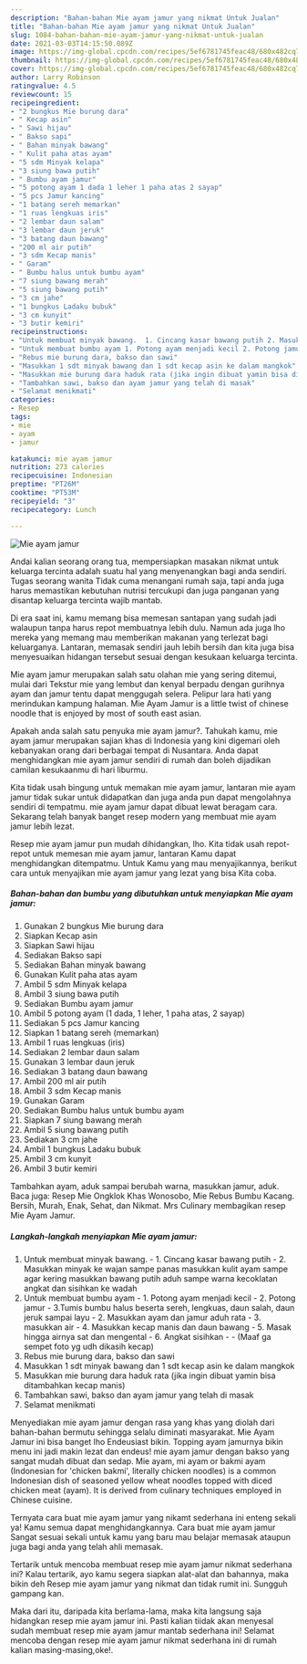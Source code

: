 ```yaml
---
description: "Bahan-bahan Mie ayam jamur yang nikmat Untuk Jualan"
title: "Bahan-bahan Mie ayam jamur yang nikmat Untuk Jualan"
slug: 1084-bahan-bahan-mie-ayam-jamur-yang-nikmat-untuk-jualan
date: 2021-03-03T14:15:50.089Z
image: https://img-global.cpcdn.com/recipes/5ef6781745feac48/680x482cq70/mie-ayam-jamur-foto-resep-utama.jpg
thumbnail: https://img-global.cpcdn.com/recipes/5ef6781745feac48/680x482cq70/mie-ayam-jamur-foto-resep-utama.jpg
cover: https://img-global.cpcdn.com/recipes/5ef6781745feac48/680x482cq70/mie-ayam-jamur-foto-resep-utama.jpg
author: Larry Robinson
ratingvalue: 4.5
reviewcount: 15
recipeingredient:
- "2 bungkus Mie burung dara"
- " Kecap asin"
- " Sawi hijau"
- " Bakso sapi"
- " Bahan minyak bawang"
- " Kulit paha atas ayam"
- "5 sdm Minyak kelapa"
- "3 siung bawa putih"
- " Bumbu ayam jamur"
- "5 potong ayam 1 dada 1 leher 1 paha atas 2 sayap"
- "5 pcs Jamur kancing"
- "1 batang sereh memarkan"
- "1 ruas lengkuas iris"
- "2 lembar daun salam"
- "3 lembar daun jeruk"
- "3 batang daun bawang"
- "200 ml air putih"
- "3 sdm Kecap manis"
- " Garam"
- " Bumbu halus untuk bumbu ayam"
- "7 siung bawang merah"
- "5 siung bawang putih"
- "3 cm jahe"
- "1 bungkus Ladaku bubuk"
- "3 cm kunyit"
- "3 butir kemiri"
recipeinstructions:
- "Untuk membuat minyak bawang.  1. Cincang kasar bawang putih 2. Masukkan minyak ke wajan sampe panas masukkan kulit ayam sampe agar kering masukkan bawang putih aduh sampe warna kecoklatan angkat dan sisihkan ke wadah"
- "Untuk membuat bumbu ayam 1. Potong ayam menjadi kecil 2. Potong jamur 3.Tumis bumbu halus beserta sereh, lengkuas, daun salah, daun jeruk sampai layu 2. Masukkan ayam dan jamur aduh rata 3. masukkan air 4. Masukkan kecap manis dan daun bawang 5. Masak hingga airnya sat dan mengental 6. Angkat sisihkan  (Maaf ga sempet foto yg udh dikasih kecap)"
- "Rebus mie burung dara, bakso dan sawi"
- "Masukkan 1 sdt minyak bawang dan 1 sdt kecap asin ke dalam mangkok"
- "Masukkan mie burung dara haduk rata (jika ingin dibuat yamin bisa ditambahkan kecap manis)"
- "Tambahkan sawi, bakso dan ayam jamur yang telah di masak"
- "Selamat menikmati"
categories:
- Resep
tags:
- mie
- ayam
- jamur

katakunci: mie ayam jamur 
nutrition: 273 calories
recipecuisine: Indonesian
preptime: "PT26M"
cooktime: "PT53M"
recipeyield: "3"
recipecategory: Lunch

---
```



![Mie ayam jamur](https://img-global.cpcdn.com/recipes/5ef6781745feac48/680x482cq70/mie-ayam-jamur-foto-resep-utama.jpg)

Andai kalian seorang orang tua, mempersiapkan masakan nikmat untuk keluarga tercinta adalah suatu hal yang menyenangkan bagi anda sendiri. Tugas seorang  wanita Tidak cuma menangani rumah saja, tapi anda juga harus memastikan kebutuhan nutrisi tercukupi dan juga panganan yang disantap keluarga tercinta wajib mantab.

Di era  saat ini, kamu memang bisa memesan santapan yang sudah jadi walaupun tanpa harus repot membuatnya lebih dulu. Namun ada juga lho mereka yang memang mau memberikan makanan yang terlezat bagi keluarganya. Lantaran, memasak sendiri jauh lebih bersih dan kita juga bisa menyesuaikan hidangan tersebut sesuai dengan kesukaan keluarga tercinta. 

Mie ayam jamur merupakan salah satu olahan mie yang sering ditemui, mulai dari Tekstur mie yang lembut dan kenyal berpadu dengan gurihnya ayam dan jamur tentu dapat menggugah selera. Pelipur lara hati yang merindukan kampung halaman. Mie Ayam Jamur is a little twist of chinese noodle that is enjoyed by most of south east asian.

Apakah anda salah satu penyuka mie ayam jamur?. Tahukah kamu, mie ayam jamur merupakan sajian khas di Indonesia yang kini digemari oleh kebanyakan orang dari berbagai tempat di Nusantara. Anda dapat menghidangkan mie ayam jamur sendiri di rumah dan boleh dijadikan camilan kesukaanmu di hari liburmu.

Kita tidak usah bingung untuk memakan mie ayam jamur, lantaran mie ayam jamur tidak sukar untuk didapatkan dan juga anda pun dapat mengolahnya sendiri di tempatmu. mie ayam jamur dapat dibuat lewat beragam cara. Sekarang telah banyak banget resep modern yang membuat mie ayam jamur lebih lezat.

Resep mie ayam jamur pun mudah dihidangkan, lho. Kita tidak usah repot-repot untuk memesan mie ayam jamur, lantaran Kamu dapat menghidangkan ditempatmu. Untuk Kamu yang mau menyajikannya, berikut cara untuk menyajikan mie ayam jamur yang lezat yang bisa Kita coba.

<!--inarticleads1-->

##### Bahan-bahan dan bumbu yang dibutuhkan untuk menyiapkan Mie ayam jamur:

1. Gunakan 2 bungkus Mie burung dara
1. Siapkan  Kecap asin
1. Siapkan  Sawi hijau
1. Sediakan  Bakso sapi
1. Sediakan  Bahan minyak bawang
1. Gunakan  Kulit paha atas ayam
1. Ambil 5 sdm Minyak kelapa
1. Ambil 3 siung bawa putih
1. Sediakan  Bumbu ayam jamur
1. Ambil 5 potong ayam (1 dada, 1 leher, 1 paha atas, 2 sayap)
1. Sediakan 5 pcs Jamur kancing
1. Siapkan 1 batang sereh (memarkan)
1. Ambil 1 ruas lengkuas (iris)
1. Sediakan 2 lembar daun salam
1. Gunakan 3 lembar daun jeruk
1. Sediakan 3 batang daun bawang
1. Ambil 200 ml air putih
1. Ambil 3 sdm Kecap manis
1. Gunakan  Garam
1. Sediakan  Bumbu halus untuk bumbu ayam
1. Siapkan 7 siung bawang merah
1. Ambil 5 siung bawang putih
1. Sediakan 3 cm jahe
1. Ambil 1 bungkus Ladaku bubuk
1. Ambil 3 cm kunyit
1. Ambil 3 butir kemiri


Tambahkan ayam, aduk sampai berubah warna, masukkan jamur, aduk. Baca juga: Resep Mie Ongklok Khas Wonosobo, Mie Rebus Bumbu Kacang. Bersih, Murah, Enak, Sehat, dan Nikmat. Mrs Culinary membagikan resep Mie Ayam Jamur. 

<!--inarticleads2-->

##### Langkah-langkah menyiapkan Mie ayam jamur:

1. Untuk membuat minyak bawang.  - 1. Cincang kasar bawang putih - 2. Masukkan minyak ke wajan sampe panas masukkan kulit ayam sampe agar kering masukkan bawang putih aduh sampe warna kecoklatan angkat dan sisihkan ke wadah
1. Untuk membuat bumbu ayam - 1. Potong ayam menjadi kecil - 2. Potong jamur - 3.Tumis bumbu halus beserta sereh, lengkuas, daun salah, daun jeruk sampai layu - 2. Masukkan ayam dan jamur aduh rata - 3. masukkan air - 4. Masukkan kecap manis dan daun bawang - 5. Masak hingga airnya sat dan mengental - 6. Angkat sisihkan -  - (Maaf ga sempet foto yg udh dikasih kecap)
1. Rebus mie burung dara, bakso dan sawi
1. Masukkan 1 sdt minyak bawang dan 1 sdt kecap asin ke dalam mangkok
1. Masukkan mie burung dara haduk rata (jika ingin dibuat yamin bisa ditambahkan kecap manis)
1. Tambahkan sawi, bakso dan ayam jamur yang telah di masak
1. Selamat menikmati


Menyediakan mie ayam jamur dengan rasa yang khas yang diolah dari bahan-bahan bermutu sehingga selalu diminati masyarakat. Mie Ayam Jamur ini bisa banget lho Endeusiast bikin. Topping ayam jamurnya bikin menu ini jadi makin lezat dan endeus! mie ayam jamur dengan bakso yang sangat mudah dibuat dan sedap. Mie ayam, mi ayam or bakmi ayam (Indonesian for &#39;chicken bakmi&#39;, literally chicken noodles) is a common Indonesian dish of seasoned yellow wheat noodles topped with diced chicken meat (ayam). It is derived from culinary techniques employed in Chinese cuisine. 

Ternyata cara buat mie ayam jamur yang nikamt sederhana ini enteng sekali ya! Kamu semua dapat menghidangkannya. Cara buat mie ayam jamur Sangat sesuai sekali untuk kamu yang baru mau belajar memasak ataupun juga bagi anda yang telah ahli memasak.

Tertarik untuk mencoba membuat resep mie ayam jamur nikmat sederhana ini? Kalau tertarik, ayo kamu segera siapkan alat-alat dan bahannya, maka bikin deh Resep mie ayam jamur yang nikmat dan tidak rumit ini. Sungguh gampang kan. 

Maka dari itu, daripada kita berlama-lama, maka kita langsung saja hidangkan resep mie ayam jamur ini. Pasti kalian tiidak akan menyesal sudah membuat resep mie ayam jamur mantab sederhana ini! Selamat mencoba dengan resep mie ayam jamur nikmat sederhana ini di rumah kalian masing-masing,oke!.

